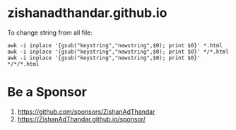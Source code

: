 # zishanadthandar.github.io


To change string from all file:
```
awk -i inplace '{gsub("keystring","newstring",$0); print $0}' *.html
awk -i inplace '{gsub("keystring","newstring",$0); print $0}' */*.html
awk -i inplace '{gsub("keystring","newstring",$0); print $0}' */*/*.html
```


# Be a Sponsor  

1. https://github.com/sponsors/ZishanAdThandar
2. https://ZishanAdThandar.github.io/sponsor/

<!--
1. BTC `bc1q0qhgw5pdys7qqw07rcsyudu5wmv6208nhp5xtn`
2. ETH `0x8cdc24eeb9d1bf46929b2106e3535e0d1953fe1b`
3. ~~USDT (TRC20) `TGW1c7hzyszQNhQHM3aGa1nEKDNuyPueNE`~~ [Invalid]
-->

